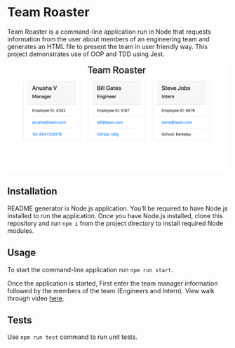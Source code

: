 # Team Roaster

Team Roaster  is a command-line application run in Node that requests information from the user about members of an engineering team and generates an HTML file to present the team in user friendly way. This project demonstrates use of OOP and TDD using Jest.

![Example Generated Team Page](./assets/images/example.png)

## Installation
                        
README generator is Node.js application. You’ll be required to have Node.js installed to run the application.  Once you have Node.js installed, clone this repository and run `npm i`  from the project directory to install required Node modules.

## Usage

To start the command-line application run `npm run start`.

Once the application is started, First enter the team manager information followed by the members of the team (Engineers and Intern). View walk through video [here](https://drive.google.com/file/d/1qu2g10BtUxDEJnNem1yZppMW3fkG1Cnt/view).


## Tests

Use `npm run test` command to run unit tests.